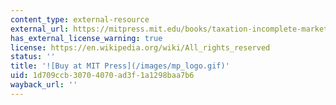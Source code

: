 ```yaml
---
content_type: external-resource
external_url: https://mitpress.mit.edu/books/taxation-incomplete-markets-and-social-security
has_external_license_warning: true
license: https://en.wikipedia.org/wiki/All_rights_reserved
status: ''
title: '![Buy at MIT Press](/images/mp_logo.gif)'
uid: 1d709ccb-3070-4070-ad3f-1a1298baa7b6
wayback_url: ''
---
```


